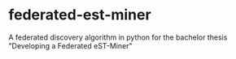 # federated-est-miner
A federated discovery algorithm in python for  the bachelor thesis "Developing a Federated eST-Miner"
